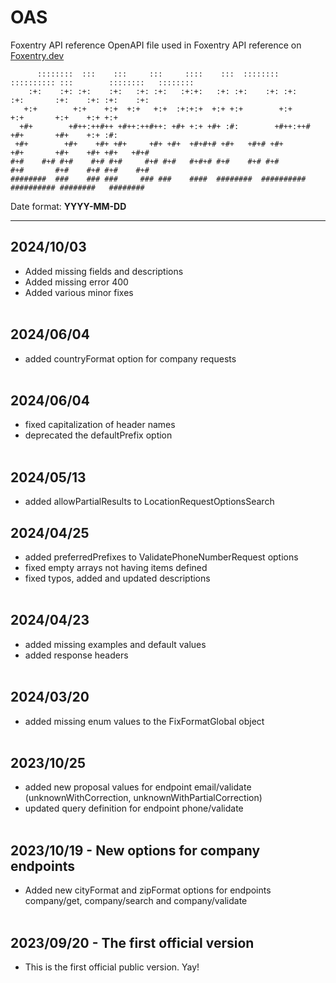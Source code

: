 # OAS
Foxentry API reference OpenAPI file used in Foxentry API reference on [Foxentry.dev](https://foxentry.dev)

 ```
       ::::::::  :::    :::     :::     ::::    :::  ::::::::  :::::::::: :::        ::::::::   :::::::: 
     :+:    :+: :+:    :+:   :+: :+:   :+:+:   :+: :+:    :+: :+:        :+:       :+:    :+: :+:    :+: 
    +:+        +:+    +:+  +:+   +:+  :+:+:+  +:+ +:+        +:+        +:+       +:+    +:+ +:+         
   +#+        +#++:++#++ +#++:++#++: +#+ +:+ +#+ :#:        +#++:++#   +#+       +#+    +:+ :#:          
  +#+        +#+    +#+ +#+     +#+ +#+  +#+#+# +#+   +#+# +#+        +#+       +#+    +#+ +#+   +#+#
#+#    #+# #+#    #+# #+#     #+# #+#   #+#+# #+#    #+# #+#        #+#       #+#    #+# #+#    #+#     
 ########  ###    ### ###     ### ###    ####  ########  ########## ########## ########   ########       
```

Date format: **YYYY-MM-DD**

***
## 2024/10/03<br>
- Added missing fields and descriptions
- Added missing error 400
- Added various minor fixes
<br><br> 

## 2024/06/04<br>
- added countryFormat option for company requests
<br><br>


## 2024/06/04<br>
- fixed capitalization of header names
- deprecated the defaultPrefix option
<br><br>

## 2024/05/13<br>
- added allowPartialResults to LocationRequestOptionsSearch

## 2024/04/25<br>
- added preferredPrefixes to ValidatePhoneNumberRequest options
- fixed empty arrays not having items defined
- fixed typos, added and updated descriptions
<br><br>

## 2024/04/23<br>
- added missing examples and default values
- added response headers
<br><br>

## 2024/03/20<br>
- added missing enum values to the FixFormatGlobal object
<br><br>

## 2023/10/25<br>
- added new proposal values for endpoint email/validate (unknownWithCorrection, unknownWithPartialCorrection)
- updated query definition for endpoint phone/validate
<br><br>

## 2023/10/19 - New options for company endpoints <br>
- Added new cityFormat and zipFormat options for endpoints company/get, company/search and company/validate <br><br>

## 2023/09/20 - The first official version <br>
- This is the first official public version. Yay! <br><br>
